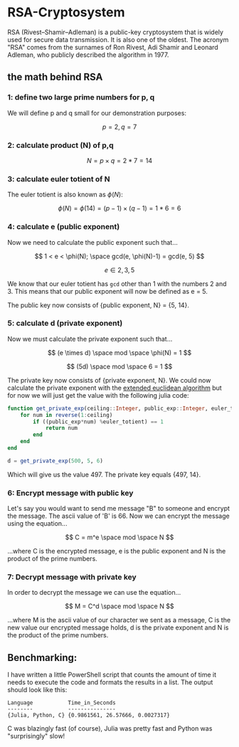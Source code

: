 # RSA-Cryptosystem
RSA (Rivest–Shamir–Adleman) is a public-key cryptosystem that is widely used for secure data transmission. It is also one of the oldest. The acronym "RSA" comes from the surnames of Ron Rivest, Adi Shamir and Leonard Adleman, who publicly described the algorithm in 1977.

## the math behind RSA
### 1: define two large prime numbers for p, q
We will define p and q small for our demonstration purposes:

$$ p = 2, q = 7 $$

### 2: calculate product (N) of p,q
$$ N = p \times q = 2 * 7 = 14 $$

### 3: calculate euler totient of N
The euler totient is also known as $\phi(N)$:

$$ \phi(N) = \phi(14) = (p-1) \times (q-1) = 1 * 6 = 6 $$

### 4: calculate e (public exponent)
Now we need to calculate the public exponent such that...

$$ 1 < e < \phi(N); \space gcd(e, \phi(N)-1) = gcd(e, 5) $$

$$ e \in {2, 3, 5} $$

We know that our euler totient has ```gcd``` other than 1 with the numbers 2 and 3. This means that our public exponent will now be defined as e = 5.

The public key now consists of {public exponent, N} = {5, 14}.

### 5: calculate d (private exponent)
Now we must calculate the private exponent such that...

$$ (e \times d) \space mod \space \phi(N) = 1 $$

$$ (5d) \space mod \space 6 = 1 $$

The private key now consists of {private exponent, N}. We could now calculate the private exponent with the [extended euclidean algorithm](https://en.wikipedia.org/wiki/Extended_Euclidean_algorithm) but for now we will just get the value with the following julia code:
```julia
function get_private_exp(ceiling::Integer, public_exp::Integer, euler_totient::Integer)
    for num in reverse(1:ceiling)
        if ((public_exp*num) %euler_totient) == 1
            return num
        end
    end
end

d = get_private_exp(500, 5, 6)
```
Which will give us the value 497. The private key equals {497, 14}.

### 6: Encrypt message with public key
Let's say you would want to send me message "B" to someone and encrypt the message. The ascii value of 'B' is 66. Now we can encrypt the message using the equation...

$$ C = m^e \space mod \space N $$

...where C is the encrypted message, e is the public exponent and N is the product of the prime numbers.

### 7: Decrypt message with private key
In order to decrypt the message we can use the equation...

$$ M = C^d \space mod \space N $$

...where M is the ascii value of our character we sent as a message, C is the new value our encrypted message holds, d is the private exponent and N is the product of the prime numbers.

## Benchmarking:
I have written a little PowerShell script that counts the amount of time it needs to execute the code and formats the results in a list. The output should look like this:
```
Language           Time_in_Seconds
--------           ---------------
{Julia, Python, C} {0.9861561, 26.57666, 0.0027317}
```

C was blazingly fast (of course), Julia was pretty fast and Python was "surprisingly" slow!